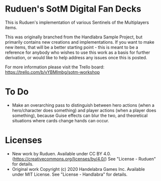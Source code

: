 # Ruduen's SotM Digital Fan Decks
This is Ruduen's implementation of various Sentinels of the Multiplayers items. 

This was originally branched from the Handlabra Sample Project, but primarily contains new creations and implementations. If you want to make new items, that will be a better starting point - this is meant to be a reference for anybody who wishes to use this work as a basis for further derivation, or would like to help address any issues once this is posted. 

For more information please visit the Trello board: https://trello.com/b/vYBMImbg/sotm-workshop

# To Do

- Make an overarching pass to distinguish between hero actions (when a hero/character does something) and player actions (when a player does something), because Guise effects can blur the two, and theoretical situations where cards change hands can occur. 

# Licenses

- New work by Ruduen. Available under CC BY 4.0. (https://creativecommons.org/licenses/by/4.0/) See "License - Ruduen" for details.
- Original work Copyright (c) 2020 Handelabra Games Inc. Available under MIT License. See "License - Handlabra" for details.